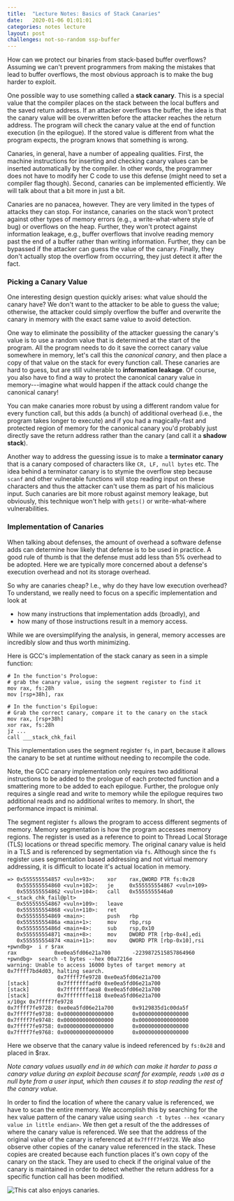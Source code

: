 ```yaml
---
title:  "Lecture Notes: Basics of Stack Canaries"
date:   2020-01-06 01:01:01
categories: notes lecture
layout: post
challenges: not-so-random ssp-buffer
---
```


How can we protect our binaries from stack-based buffer overflows?  Assuming we
can't prevent programmers from making the mistakes that lead to buffer
overflows, the most obvious approach is to make the bug harder to exploit.

One possible way to use something called a **stack canary**. This is a special
value that the compiler places on the stack between the local buffers and the
saved return address. If an attacker overflows the buffer, the idea is that the
canary value will be overwritten before the attacker reaches the return
address.  The program will check the canary value at the end of function
execution (in the epilogue). If the stored value is different from what the
program expects, the program knows that something is wrong.   

Canaries, in general, have a number of appealing qualities. First, the machine
instructions for inserting and checking canary values can be inserted
automatically by the compiler. In other words, the programmer does not have to
modify her C code to use this defense (might need to set a compiler flag
though). Second, canaries can be implemented efficiently. We will talk about
that a bit more in just a bit.

Canaries are no panacea, however. They are very limited in the types of attacks
they can stop. For instance, canaries on the stack won't protect against other
types of memory errors (e.g., a write-what-where style of bug) or overflows on
the heap. Further, they won't protect against information leakage, e.g., buffer
overflows that involve reading memory past the end of a buffer rather than
writing information.  Further, they can be bypassed if the attacker can guess
the value of the canary. Finally, they don't actually stop the overflow from
occurring, they just detect it after the fact.

### Picking a Canary Value 

One interesting design question quickly arises: what value should the canary
have? We don't want to the attacker to be able to guess the value; otherwise,
the attacker could simply overflow the buffer and overwrite the canary in
memory with the exact same value to avoid detection. 

One way to eliminate the possibility of the attacker guessing the canary's
value is to use a random value that is determined at the start of the program.
All the program needs to do it save the correct canary value somewhere in
memory, let's call this the *canonical canary*, and then place a copy of that
value on the stack for every function call.  These canaries are hard to guess,
but are still vulnerable to **information leakage**.  Of course, you also have
to find a way to protect the canonical canary value in memory---imagine what
would happen if the attack could change the canonical canary!  

You can make canaries more robust by using a different random value for every
function call, but this adds (a bunch) of additional overhead (i.e., the
program takes longer to execute)  and if you had a magically-fast and protected
region of memory for the canonical canary you'd probably just directly save the
return address rather than the canary (and call it a **shadow stack**).

Another way to address the guessing issue is to make a **terminator canary**
that is a canary composed of characters like `CR, LF, null bytes` etc. The idea
behind a terminator canary is to stymie the overflow step because `scanf` and
other vulnerable functions will stop reading input on these characters and thus
the attacker can't use them as part of his malicious input. Such canaries are
bit more robust against memory leakage, but obviously, this technique won't
help with `gets()` or write-what-where vulnerabilities. 


### Implementation of Canaries

When talking about defenses, the amount of overhead a software defense adds can
determine how likely that defense is to be used in practice. A good rule of
thumb is that the defense must add less than 5% overhead to be adopted. Here we
are typically more concerned about a defense's  execution overhead and not its
storage overhead. 

So why are canaries cheap? I.e., why do they have low execution overhead? To
understand, we really need to focus on a specific implementation and look at
 - how many instructions that implementation adds (broadly), and
 - how many of those instructions result in a memory access.  

While we are oversimplifying the analysis, in general, memory accesses are
incredibly slow and thus worth minimizing.

Here is GCC's implementation of the stack canary as seen in a simple function:

```
# In the function's Prologue: 
# grab the canary value, using the segment register to find it
mov rax, fs:28h
mov [rsp+38h], rax

# In the function's Epilogue: 
# Grab the correct canary, compare it to the canary on the stack
mov rax, [rsp+38h] 
xor rax, fs:28h
jz ...
call ___stack_chk_fail

```

This implementation uses  the segment register `fs`, in part, because it allows
the canary to be set at runtime without needing to recompile the code. 

Note, the GCC canary implementation only requires two additional instructions
to be added to the prologue of each protected function and a smattering more to
be added to each epilogue. Further, the prologue only requires a single read
and write to memory while the epilogue requires two additional reads and no
additional writes to memory. In short, the performance impact is minimal. 

The segment register `fs` allows the program to access different segments of memory.
Memory segmentation is how the program accesses memory regions. The register is used
as a reference to point to Thread Local Storage (TLS) locations or thread specific 
memory. The original canary value is held in a TLS and is referenced by segmentation 
via `fs`. Although since the `fs` register uses segmentation based addressing and not 
virtual memory addressing, it is difficult to locate it's actual location in memory.

```+pwndbg> x/10i $pc
=> 0x555555554857 <vuln+93>:    xor    rax,QWORD PTR fs:0x28
   0x555555554860 <vuln+102>:   je     0x555555554867 <vuln+109>
   0x555555554862 <vuln+104>:   call   0x5555555546a0 <__stack_chk_fail@plt>
   0x555555554867 <vuln+109>:   leave  
   0x555555554868 <vuln+110>:   ret    
   0x555555554869 <main>:       push   rbp
   0x55555555486a <main+1>:     mov    rbp,rsp
   0x55555555486d <main+4>:     sub    rsp,0x10
   0x555555554871 <main+8>:     mov    DWORD PTR [rbp-0x4],edi
   0x555555554874 <main+11>:    mov    QWORD PTR [rbp-0x10],rsi
+pwndbg>  i r $rax
rax            0xe0ea5fd06e21a700       -2239872515857864960
+pwndbg>  search -t bytes --hex 00a7216e
warning: Unable to access 16000 bytes of target memory at 0x7ffff7bd4d03, halting search.
                0x7ffff7fe9728 0xe0ea5fd06e21a700
[stack]         0x7fffffffadf0 0xe0ea5fd06e21a700
[stack]         0x7fffffffaea8 0xe0ea5fd06e21a700
[stack]         0x7fffffffe118 0xe0ea5fd06e21a700
x/10gx 0x7ffff7fe9728
0x7ffff7fe9728: 0xe0ea5fd06e21a700      0x9129835d1c00da5f
0x7ffff7fe9738: 0x0000000000000000      0x0000000000000000
0x7ffff7fe9748: 0x0000000000000000      0x0000000000000000
0x7ffff7fe9758: 0x0000000000000000      0x0000000000000000
0x7ffff7fe9768: 0x0000000000000000      0x0000000000000000
```
Here we observe that the canary value is indeed referenced by `fs:0x28`
and placed in $rax.

*Note canary values usually end in `00` which can make it harder to pass a canary 
value during an exploit because scanf for example, reads `\x00` as a null byte 
from a user input, which then causes it to stop reading the rest of the canary value.*

In order to find the location of where the canary value is referenced, we have 
to scan the entire memory. We accomplish this by searching for the hex value pattern
of the canary value using `search -t bytes --hex <canary value in little endian>`.
We then get a result of the the addresses of where the canary value is referenced.
We see that the address of the original value of the canary is referenced at
`0x7ffff7fe9728`. We also observe other copies of the canary value referenced in 
the stack. These copies are created because each function places it's own copy of 
the canary on the stack. They are used to check if the original value of the
canary is maintained in order to detect whether the return address for a 
specific function call has been modified. 

![This cat also enjoys canaries.](https://raw.githubusercontent.com/rjwalls/CS4401-notes/master/assets/blindhide.png)



